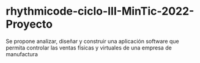 # rhythmicode-ciclo-III-MinTic-2022-Proyecto
Se propone analizar, diseñar y construir una aplicación software que permita controlar las ventas físicas y virtuales de una empresa de manufactura
